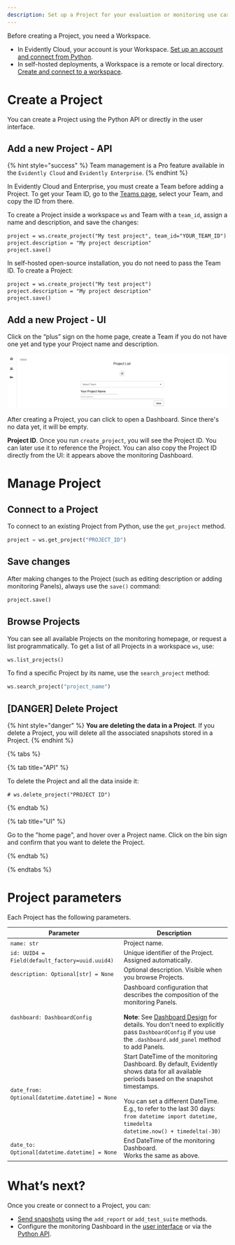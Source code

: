 ```yaml
---
description: Set up a Project for your evaluation or monitoring use case.
---   
```


Before creating a Project, you need a Workspace.

* In Evidently Cloud, your account is your Workspace. [Set up an account and connect from Python](../installation/cloud_account.md).
* In self-hosted deployments, a Workspace is a remote or local directory. [Create and connect to a workspace](../installation/self_hosting.md).

# Create a Project

You can create a Project using the Python API or directly in the user interface.

## Add a new Project - API

{% hint style="success" %}
Team management is a Pro feature available in the `Evidently Cloud` and `Evidently Enterprise`.
{% endhint %}

In Evidently Cloud and Enterprise, you must create a Team before adding a Project. To get your Team ID, go to the [Teams page](https://app.evidently.cloud/teams), select your Team, and copy the ID from there.

To create a Project inside a workspace `ws` and Team with a `team_id`, assign a name and description, and save the changes:

```
project = ws.create_project("My test project", team_id="YOUR_TEAM_ID")
project.description = "My project description"
project.save()
```

In self-hosted open-source installation, you do not need to pass the Team ID. To create a Project:

```
project = ws.create_project("My test project")
project.description = "My project description"
project.save()
```

## Add a new Project - UI

Click on the “plus” sign on the home page, create a Team if you do not have one yet and type your Project name and description.

![](../.gitbook/assets/cloud/add_project_wide-min.png)

After creating a Project, you can click to open a Dashboard. Since there's no data yet, it will be empty. 

**Project ID**. Once you run `create_project`, you will see the Project ID. You can later use it to reference the Project. You can also copy the Project ID directly from the UI: it appears above the monitoring Dashboard.

# Manage Project

## Connect to a Project

To connect to an existing Project from Python, use the `get_project` method.

```python
project = ws.get_project("PROJECT_ID")
```

## Save changes

After making changes to the Project (such as editing description or adding monitoring Panels), always use the `save()` command:

```python
project.save()
```

## Browse Projects

You can see all available Projects on the monitoring homepage, or request a list programmatically. To get a list of all Projects in a workspace `ws`, use:

```python
ws.list_projects()
```

To find a specific Project by its name, use the `search_project` method: 

```python
ws.search_project("project_name")
```

## [DANGER] Delete Project 

{% hint style="danger" %}
**You are deleting the data in a Project**. If you delete a Project, you will delete all the associated snapshots stored in a Project.
{% endhint %}

{% tabs %}

{% tab title="API" %} 

To delete the Project and all the data inside it:

```
# ws.delete_project("PROJECT ID")
```

{% endtab %}

{% tab title="UI" %} 

Go to the "home page", and hover over a Project name. Click on the bin sign and confirm that you want to delete the Project.

{% endtab %}

{% endtabs %}

# Project parameters

Each Project has the following parameters.

| Parameter | Description |
|---|---|
| `name: str` | Project name. |
| `id: UUID4 = Field(default_factory=uuid.uuid4)` | Unique identifier of the Project. Assigned automatically. |
| `description: Optional[str] = None` | Optional description. Visible when you browse Projects. |
| `dashboard: DashboardConfig` | Dashboard configuration that describes the composition of the monitoring Panels.<br><br>**Note**: See [Dashboard Design](../dashboard/design_dashboard_api.md) for details. You don't need to explicitly pass `DashboardConfig` if you use the `.dashboard.add_panel` method to add Panels. |
| `date_from: Optional[datetime.datetime] = None` | Start DateTime of the monitoring Dashboard. By default, Evidently shows data for all available periods based on the snapshot timestamps. <br><br>You can set a different DateTime. E.g., to refer to the last 30 days:<br>`from datetime import datetime, timedelta`<br>`datetime.now() + timedelta(-30)`|
| `date_to: Optional[datetime.datetime] = None` | End DateTime of the monitoring Dashboard. <br>Works the same as above. |

# What’s next?

Once you create or connect to a Project, you can:
* [Send snapshots](../evaluations/snapshots.md) using the `add_report` or `add_test_suite` methods. 
* Configure the monitoring Dashboard in the [user interface](../dashboard/add_dashboard_tabs.md) or via the [Python API](../dashboard/design_dashboard_api.md).
